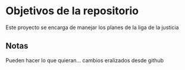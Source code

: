 # Objetivos de la repositorio

Este proyecto se encarga de manejar los planes de la liga de la justicia


## Notas
Pueden hacer lo que quieran...
cambios eralizados desde github
